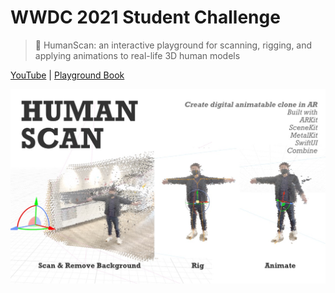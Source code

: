 #  WWDC 2021 Student Challenge

> 🧍 HumanScan: an interactive playground for scanning, rigging, and applying animations to real-life 3D human models

[YouTube](https://youtu.be/AT6XDYx_aRg) | [Playground Book](https://github.com/JustinFincher/WWDC2021ScholarshipProject/raw/master/Submission/HumanScan.zip)

![](Submission/Banner.jpg)